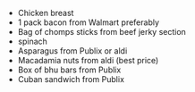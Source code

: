 * Chicken breast
* 1 pack bacon from Walmart preferably
* Bag of chomps sticks from beef jerky section
* spinach 
* Asparagus from Publix or aldi
* Macadamia nuts from aldi (best price)
* Box of bhu bars from Publix
* Cuban sandwich from Publix
